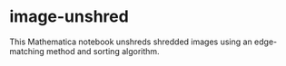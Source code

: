 # image-unshred
This Mathematica notebook unshreds shredded images using an edge-matching method and sorting algorithm.
